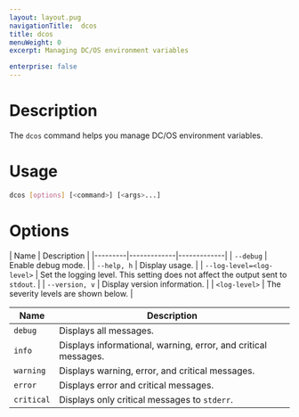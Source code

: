 ```yaml
---
layout: layout.pug
navigationTitle:  dcos
title: dcos
menuWeight: 0
excerpt: Managing DC/OS environment variables

enterprise: false
---
```


# Description

The `dcos` command helps you manage DC/OS environment variables.

# Usage

``` bash
dcos [options] [<command>] [<args>...]
```

# Options


| Name | Description |
|---------|-------------|-------------|
| `--debug`   |  Enable debug mode. |
| `--help, h`   |  Display usage. |
| `--log-level=<log-level>`  | Set the logging level. This setting does not affect the output sent to `stdout`.  |
|  `--version, v`  |  Display version information.  |
| `<log-level>` | The severity levels are shown below. |


| Name |  Description |
|---------|-------------|
| `debug` | Displays all messages.|
|`info` | Displays informational, warning, error, and critical messages.|
| `warning` | Displays warning, error, and critical messages. |
| `error` | Displays error and critical messages. |
| `critical` | Displays only critical messages to `stderr`. |
